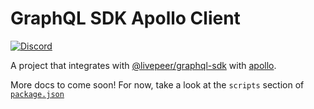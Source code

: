 # GraphQL SDK Apollo Client

[![Discord](https://img.shields.io/discord/423160867534929930.svg)](https://discord.gg/7wRSUGX)

A project that integrates with [@livepeer/graphql-sdk](./@livepeer/graphql-sdk) with [apollo](https://github.com/apollographql/apollo).

More docs to come soon! For now, take a look at the `scripts` section of [`package.json`](https://github.com/livepeer/livepeerjs/blob/master/packages/apollo/package.json#L14)
